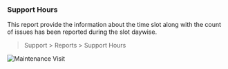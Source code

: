 <!-- add-breadcrumbs -->


### Support Hours
This report provide the information about the time slot along with the count of issues has been reported during the slot daywise.

> Support > Reports > Support Hours

<img class="screenshot" alt="Maintenance Visit" src="{{docs_base_url}}/assets/img/support/support_hours.png">

